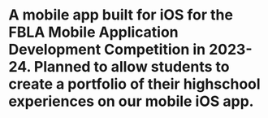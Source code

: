 # A mobile app built for iOS for the FBLA Mobile Application Development Competition in 2023-24. Planned to allow students to create a portfolio of their highschool experiences on our mobile iOS app.
